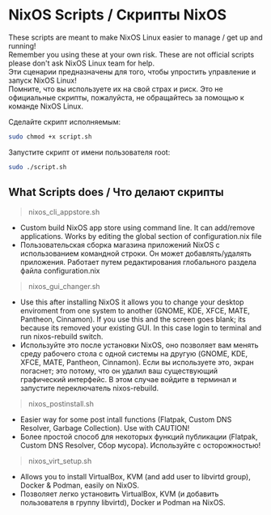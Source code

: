 # NixOS Scripts / Скрипты NixOS


These scripts are meant to make NixOS Linux easier to manage / get up and running!  
Remember you using these at your own risk. These are not official scripts please don't ask NixOS Linux team for help.  
Эти сценарии предназначены для того, чтобы упростить управление и запуск NixOS Linux!  
Помните, что вы используете их на свой страх и риск. Это не официальные скрипты, пожалуйста, не обращайтесь за помощью к команде NixOS Linux.  


Сделайте скрипт исполняемым:
```bash
sudo chmod +x script.sh
```
Запустите скрипт от имени пользователя root:  
```bash
sudo ./script.sh
```


## What Scripts does / Что делают скрипты


> nixos_cli_appstore.sh

- Custom build NixOS app store using command line. It can add/remove applications. Works by editing the global section of configuration.nix file  
- Пользовательская сборка магазина приложений NixOS с использованием командной строки. Он может добавлять/удалять приложения. Работает путем редактирования глобального раздела файла configuration.nix  

> nixos_gui_changer.sh  

- Use this after installing NixOS it allows you to change your desktop enviroment from one system to another (GNOME, KDE, XFCE, MATE, Pantheon, Cinnamon). If you use this and the screen goes blank; its because its removed your existing GUI. In this case login to terminal and run nixos-rebuild switch.  
- Используйте это после установки NixOS, оно позволяет вам менять среду рабочего стола с одной системы на другую (GNOME, KDE, XFCE, MATE, Pantheon, Cinnamon). Если вы используете это, экран погаснет; это потому, что он удалил ваш существующий графический интерфейс. В этом случае войдите в терминал и запустите переключатель nixos-rebuild.  

> nixos_postinstall.sh  

- Easier way for some post intall functions (Flatpak, Custom DNS Resolver, Garbage Collection). Use with CAUTION!
- Более простой способ для некоторых функций публикации (Flatpak, Custom DNS Resolver, Сбор мусора). Используйте с осторожностью!  


> nixos_virt_setup.sh  

- Allows you to install VirtualBox, KVM (and add user to libvirtd group), Docker & Podman,  easily on NixOS.
- Позволяет легко установить VirtualBox, KVM (и добавить пользователя в группу libvirtd), Docker и Podman на NixOS.

